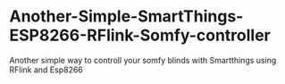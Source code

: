 # Another-Simple-SmartThings-ESP8266-RFlink-Somfy-controller
Another simple way to controll your somfy blinds with Smartthings using RFlink and Esp8266
